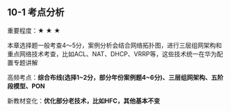 ## 10-1 考点分析

重要程度：★ ★ ★

本章选择题一般考查4～5分，案例分析会结合网络拓扑图，进行三层组网架构和重点网络技术考查，比如ACL、NAT、DHCP、VRRP等，这些技术统一在华为配置专题讲解

高频考点：**综合布线(选择1~2分，部分年份案例题4~6分)、三层组网架构、五阶段模型、PON**

新教材变化：**优化部分老技术，比如HFC，其他基本不变**

